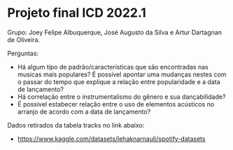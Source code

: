 # Projeto final ICD 2022.1



Grupo: Joey Felipe Albuquerque, José Augusto da Silva e Artur Dartagnan de Oliveira.

Perguntas: 
  - Há algum tipo de padrão/características que são encontradas nas musicas mais populares? É possível apontar uma mudanças nestes com o passar do tempo que explique a relação entre popularidade e a data de lançamento?
  - Há correlação entre o instrumentalismo do gênero e sua dançabilidade?
  - É possível estabecer relação entre o uso de elementos acústicos no arranjo de acordo com a data de lançamento?







Dados retirados da tabela tracks no link abaixo:
  - https://www.kaggle.com/datasets/lehaknarnauli/spotify-datasets

